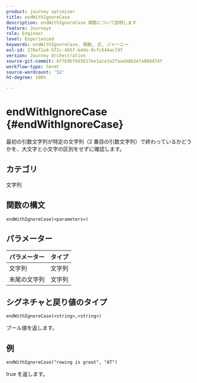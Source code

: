 ```yaml
---
product: journey optimizer
title: endWithIgnoreCase
description: endWithIgnoreCase 関数について説明します
feature: Journeys
role: Engineer
level: Experienced
keywords: endWithIgnoreCase, 関数, 式, ジャーニー
exl-id: 278ef1a4-571c-4b5f-b4de-0cfc644ac7d7
version: Journey Orchestration
source-git-commit: 6f7b9bfb65617ee1ace3a2faaebdb24fa068d74f
workflow-type: tm+mt
source-wordcount: '52'
ht-degree: 100%

---
```


# endWithIgnoreCase {#endWithIgnoreCase}

最初の引数文字列が特定の文字列（2 番目の引数文字列）で終わっているかどうかを、大文字と小文字の区別をせずに確認します。

## カテゴリ

文字列

## 関数の構文

`endWithIgnoreCase(<parameters>)`

## パラメーター

| パラメーター | タイプ |
|-----------|------------------|
| 文字列 | 文字列 |
| 末尾の文字列 | 文字列 |

## シグネチャと戻り値のタイプ

`endWithIgnoreCase(<string>,<string>)`

ブール値を返します。

## 例

`endWithIgnoreCase("rowing is great", "AT")`

true を返します。
